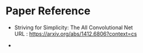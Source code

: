 # Paper Reference

- Striving for Simplicity: The All Convolutional Net  
  URL : https://arxiv.org/abs/1412.6806?context=cs
  
-

